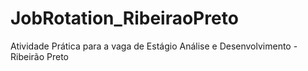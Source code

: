 # JobRotation_RibeiraoPreto
Atividade Prática para a vaga de Estágio Análise e Desenvolvimento - Ribeirão Preto
